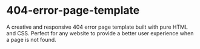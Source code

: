 # 404-error-page-template
A creative and responsive 404 error page template built with pure HTML and CSS. Perfect for any website to provide a better user experience when a page is not found.
